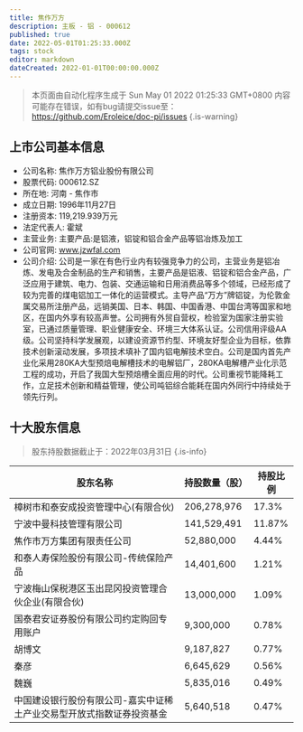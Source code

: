 ```yaml
---
title: 焦作万方
description: 主板 - 铝 - 000612
published: true
date: 2022-05-01T01:25:33.000Z
tags: stock
editor: markdown
dateCreated: 2022-01-01T00:00:00.000Z
---
```


> 本页面由自动化程序生成于 Sun May 01 2022 01:25:33 GMT+0800
> 内容可能存在错误，如有bug请提交issue至：https://github.com/Eroleice/doc-pi/issues
{.is-warning}

## 上市公司基本信息
- 公司名称: 焦作万方铝业股份有限公司
- 股票代码: 000612.SZ
- 所在地: 河南 - 焦作市
- 成立日期: 1996年11月27日
- 注册资本: 119,219.939万元
- 法定代表人: 霍斌
- 主营业务: 主要产品:是铝液，铝锭和铝合金产品等铝冶炼及加工
- 公司官网: www.jzwfal.com
- 公司介绍: 公司是一家在有色行业内有较强竞争力的公司，主营业务是铝冶炼、发电及合金制品的生产和销售，主要产品是铝液、铝锭和铝合金产品，广泛应用于建筑、电力、包装、交通运输和日用消费品等多个领域，已经形成了较为完善的煤电铝加工一体化的运营模式。主导产品“万方”牌铝锭，为伦敦金属交易所注册产品，远销美国、日本、韩国、中国香港、中国台湾等国家和地区，在国内外享有较高声誉。公司拥有外贸自营权，检验室为国家注册实验室，已通过质量管理、职业健康安全、环境三大体系认证。公司信用评级AA级。公司坚持科学发展观，以建设资源节约型、环境友好型企业为目标，依靠技术创新滚动发展，多项技术填补了国内铝电解技术空白。公司是国内首先产业化采用280KA大型预焙电解槽技术的电解铝厂，280KA电解槽产业化示范工程的成功，开启了我国大型预焙槽全面应用的时代。公司重视节能降耗工作，立足技术创新和精益管理，使公司吨铝综合能耗在国内外同行中持续处于领先行列。


## 十大股东信息
> 股东持股数据截止于：2022年03月31日
{.is-info}

| 股东名称 | 持股数量（股） | 持股比例 |
| --- | --- | --- |
| 樟树市和泰安成投资管理中心(有限合伙) | 206,278,976 | 17.3% |
| 宁波中曼科技管理有限公司 | 141,529,491 | 11.87% |
| 焦作市万方集团有限责任公司 | 52,880,000 | 4.44% |
| 和泰人寿保险股份有限公司-传统保险产品 | 14,401,600 | 1.21% |
| 宁波梅山保税港区玉出昆冈投资管理合伙企业(有限合伙) | 13,000,000 | 1.09% |
| 国泰君安证券股份有限公司约定购回专用账户 | 9,300,000 | 0.78% |
| 胡博文 | 9,187,827 | 0.77% |
| 秦彦 | 6,645,629 | 0.56% |
| 魏巍 | 5,835,016 | 0.49% |
| 中国建设银行股份有限公司-嘉实中证稀土产业交易型开放式指数证券投资基金 | 5,640,518 | 0.47% |




